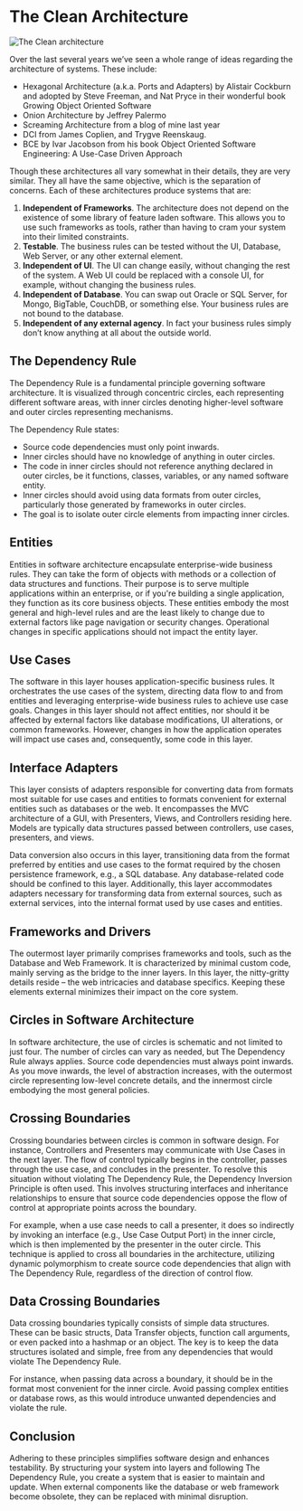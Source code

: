 # The Clean Architecture

![The Clean architecture](https://github.com/gabrieldezena10/personal-development-index/assets/86879421/2a178c48-5dbe-4c7a-953e-9e0c6b90821c)

Over the last several years we’ve seen a whole range of ideas regarding the architecture of systems. These include:
  - Hexagonal Architecture (a.k.a. Ports and Adapters) by Alistair Cockburn and adopted by Steve Freeman, and Nat Pryce in their wonderful book Growing Object Oriented Software
  - Onion Architecture by Jeffrey Palermo
  - Screaming Architecture from a blog of mine last year
  - DCI from James Coplien, and Trygve Reenskaug.
  - BCE by Ivar Jacobson from his book Object Oriented Software Engineering: A Use-Case Driven Approach

Though these architectures all vary somewhat in their details, they are very similar. They all have the same objective, which is the separation of concerns. Each of these architectures produce systems that are:

1. **Independent of Frameworks**. The architecture does not depend on the existence of some library of feature laden software. This allows you to use such frameworks as tools, rather than having to cram your system into their limited constraints.
2. **Testable**. The business rules can be tested without the UI, Database, Web Server, or any other external element.
3. **Independent of UI**. The UI can change easily, without changing the rest of the system. A Web UI could be replaced with a console UI, for example, without changing the business rules.
4. **Independent of Database**. You can swap out Oracle or SQL Server, for Mongo, BigTable, CouchDB, or something else. Your business rules are not bound to the database.
5. **Independent of any external agency**. In fact your business rules simply don’t know anything at all about the outside world.

## The Dependency Rule
The Dependency Rule is a fundamental principle governing software architecture. It is visualized through concentric circles, each representing different software areas, 
with inner circles denoting higher-level software and outer circles representing mechanisms.

The Dependency Rule states:

- Source code dependencies must only point inwards.
- Inner circles should have no knowledge of anything in outer circles.
- The code in inner circles should not reference anything declared in outer circles, be it functions, classes, variables, or any named software entity.
- Inner circles should avoid using data formats from outer circles, particularly those generated by frameworks in outer circles.
- The goal is to isolate outer circle elements from impacting inner circles.

## Entities
Entities in software architecture encapsulate enterprise-wide business rules. They can take the form of objects with methods or a collection of data structures and functions. 
Their purpose is to serve multiple applications within an enterprise, or if you're building a single application, they function as its core business objects. 
These entities embody the most general and high-level rules and are the least likely to change due to external factors like page navigation or security changes. 
Operational changes in specific applications should not impact the entity layer.

## Use Cases
The software in this layer houses application-specific business rules. It orchestrates the use cases of the system, directing data flow to and from entities and leveraging 
enterprise-wide business rules to achieve use case goals. Changes in this layer should not affect entities, nor should it be affected by external factors like database modifications, 
UI alterations, or common frameworks. However, changes in how the application operates will impact use cases and, consequently, some code in this layer.

## Interface Adapters
This layer consists of adapters responsible for converting data from formats most suitable for use cases and entities to formats convenient for external entities such as databases or 
the web. It encompasses the MVC architecture of a GUI, with Presenters, Views, and Controllers residing here. Models are typically data structures passed between controllers, use cases, 
presenters, and views.

Data conversion also occurs in this layer, transitioning data from the format preferred by entities and use cases to the format required by the chosen persistence framework, 
e.g., a SQL database. Any database-related code should be confined to this layer. Additionally, this layer accommodates adapters necessary for transforming data from external sources, 
such as external services, into the internal format used by use cases and entities.

## Frameworks and Drivers
The outermost layer primarily comprises frameworks and tools, such as the Database and Web Framework. It is characterized by minimal custom code, mainly serving as the bridge 
to the inner layers. In this layer, the nitty-gritty details reside – the web intricacies and database specifics. Keeping these elements external minimizes their impact on the core system.

## Circles in Software Architecture
In software architecture, the use of circles is schematic and not limited to just four. The number of circles can vary as needed, but The Dependency Rule always applies. 
Source code dependencies must always point inwards. As you move inwards, the level of abstraction increases, with the outermost circle representing low-level concrete details, 
and the innermost circle embodying the most general policies.

## Crossing Boundaries
Crossing boundaries between circles is common in software design. For instance, Controllers and Presenters may communicate with Use Cases in the next layer. The flow of control 
typically begins in the controller, passes through the use case, and concludes in the presenter. To resolve this situation without violating The Dependency Rule, the Dependency Inversion 
Principle is often used. This involves structuring interfaces and inheritance relationships to ensure that source code dependencies oppose the flow of control at appropriate points across the boundary.

For example, when a use case needs to call a presenter, it does so indirectly by invoking an interface (e.g., Use Case Output Port) in the inner circle, which is then implemented by 
the presenter in the outer circle. This technique is applied to cross all boundaries in the architecture, utilizing dynamic polymorphism to create source code dependencies that align with
The Dependency Rule, regardless of the direction of control flow.

## Data Crossing Boundaries
Data crossing boundaries typically consists of simple data structures. These can be basic structs, Data Transfer objects, function call arguments, or even packed into a 
hashmap or an object. The key is to keep the data structures isolated and simple, free from any dependencies that would violate The Dependency Rule.

For instance, when passing data across a boundary, it should be in the format most convenient for the inner circle. Avoid passing complex entities or database rows, as this would 
introduce unwanted dependencies and violate the rule.

## Conclusion
Adhering to these principles simplifies software design and enhances testability. By structuring your system into layers and following The Dependency Rule, you create a system that is easier 
to maintain and update. When external components like the database or web framework become obsolete, they can be replaced with minimal disruption.
